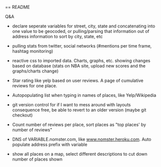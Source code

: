 == README

Q&A 

- declare seperate variables for street, city, state and concatenating into one value to be geocoded, or pulling/parsing that information out of address information to sort by city, state, etc

- pulling stats from twitter, social networks (#mentions per time frame, hashtag monitoring)
- reactive css to imported data. Charts, graphs, etc. showing changes based on database
(stats on NBA site, upload new scores and the graphs/charts change) 
- Star rating like yelp based on user reviews. A page of cumulative reviews for one place.
- Autopopulating list when typing in names of places, like Yelp/Wikipedia
- git version control for if I want to mess around with layouts consequence free, be able to revert to an older version (maybe git checkout)
- Count number of reviews per place, sort places as "top places' by number of reviews"
- DNS of VARIABLE.nomster.com, like www.nomster.heroku.com. Auto populate address prefix with variable
- show all places on a map, select different descriptions to cut down number of places shown